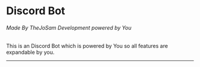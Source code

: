 # Discord Bot
###### Made By TheJoSam Development powered by You

This is an Discord Bot which is powered by You so all features are expandable by you.

---